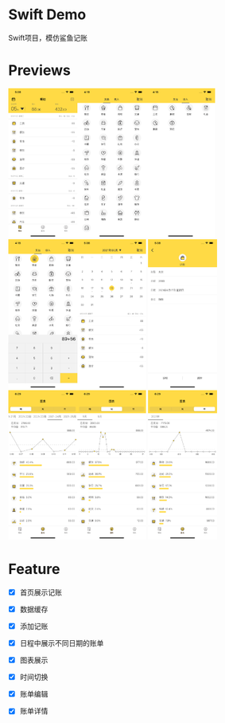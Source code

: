 # Swift Demo

Swift项目，模仿鲨鱼记账

# Previews

<img src="Images/2.png" height="300em" /><img src="Images/5.png" height="300em" /><img src="Images/3.png" height="300em" />
<img src="Images/4.png" height="300em" /><img src="Images/1.png" height="300em" /> <img src="Images/9.png" height="300em" />
<img src="Images/6.png" height="300em" /><img src="Images/7.png" height="300em" /> <img src="Images/8.png" height="300em" />

# Feature

- [x] 首页展示记账
- [x] 数据缓存
- [x] 添加记账
- [x] 日程中展示不同日期的账单
- [x] 图表展示
- [x] 时间切换
- [x] 账单编辑
- [x] 账单详情



